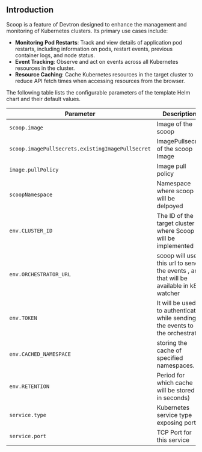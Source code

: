 ## Introduction
 Scoop is a feature of Devtron designed to enhance the management and monitoring of Kubernetes clusters. Its primary use cases include:
 - **Monitoring Pod Restarts**: Track and view details of application pod restarts, including information on pods, restart events, previous container logs, and node status.
 - **Event Tracking**: Observe and act on events across all Kubernetes resources in the cluster.
 - **Resource Caching**: Cache Kubernetes resources in the target cluster to reduce API fetch times when accessing resources from the browser.

The following table lists the configurable parameters of the template Helm chart and their default values.

| Parameter                  | Description                                     | Default                                                    |
| -----------------------    | ---------------------------------------------   | ---------------------------------------------------------- |
| `scoop.image`         | Image of the scoop                               | `devtroninc.azurecr.io/scoop:187a41b0-629-25109`                                 |
| `scoop.imagePullSecrets.existingImagePullSecret`                | ImagePullsecret of the scoop Image                                 |                                                     |
| `image.pullPolicy`         | Image pull policy                               | `Always` |
| `scoopNamespace`   | Namespace where scoop will be delpoyed |    |
| `env.CLUSTER_ID`         |  The ID of the target cluster where Scoop will be implemented  |         |
| `env.ORCHESTRATOR_URL`             | scoop will use this url to send the events , and that will be available in k8s watcher|  |
| `env.TOKEN`             |  It will be used to authenticate while sending the events to the orchestrator|                                                  |
| `env.CACHED_NAMESPACE`             |  storing the cache of specified namespaces.  | ` it will store the cache of all the namespaces`   
| `env.RETENTION`             |  Period for which cache will be stored ( in seconds)  | ``  
| `service.type`             | Kubernetes service type exposing port                  | `ClusterIP`                                                 |
| `service.port`             | TCP Port for this service                       |        80                                    |



